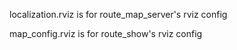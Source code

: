 localization.rviz is for route_map_server's rviz config

map_config.rviz is for route_show's rviz config
